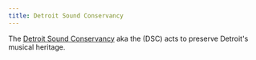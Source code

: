 ```yaml
---
title: Detroit Sound Conservancy
---
```

The [Detroit Sound Conservancy] aka the (DSC) acts to preserve Detroit's
musical heritage.

[Detroit Sound Conservancy]:http://detroitsoundconservancy.org/
